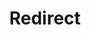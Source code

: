 ﻿---
layout: src/layouts/Redirect.astro
title: Redirect
redirect: /docs/octopus-rest-api/octopus.server.exe-command-line/proxy
pubDate:  2023-01-01
navSearch: false
navSitemap: false
navMenu: false
---
